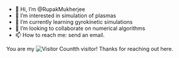 - 👋 Hi, I’m @RupakMukherjee
- 👀 I’m interested in simulation of plasmas
- 🌱 I’m currently learning gyrokinetic simulations
- 💞️ I’m looking to collaborate on numerical algorithms
- 📫 How to reach me: send an email.

You are my ![Visitor Count](https://profile-counter.glitch.me/RupakMukherjee/count.svg)th visitor! Thanks for reaching out here.

<!---
RupakMukherjee/RupakMukherjee is a ✨ special ✨ repository because its `README.md` (this file) appears on your GitHub profile.
You can click the Preview link to take a look at your changes.
--->
